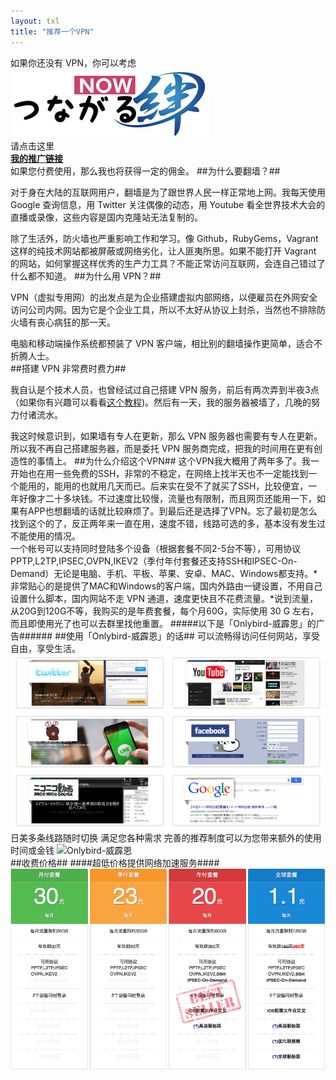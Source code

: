 ```yaml
---
layout: txl
title: "推荐一个VPN"
---
```

如果你还没有 VPN，你可以考虑  
![Onlybird-威霹恩](/images/logo-onlybird.jpg)  
请点击这里  
**[我的推广链接](tngrnow.net/affiliate.php?111)**  
如果您付费使用，那么我也将获得一定的佣金。
##为什么要翻墙？##

对于身在大陆的互联网用户，翻墙是为了跟世界人民一样正常地上网。我每天使用 Google 查询信息，用 Twitter 关注偶像的动态，用 Youtube 看全世界技术大会的直播或录像，这些内容是国内克隆站无法复制的。

除了生活外，防火墙也严重影响工作和学习。像 Github，RubyGems，Vagrant 这样的纯技术网站都被屏蔽或网络劣化，让人匪夷所思。如果不能打开 Vagrant 的网站，如何掌握这样优秀的生产力工具？不能正常访问互联网，会连自己错过了什么都不知道。
##为什么用 VPN？##

VPN（虚拟专用网）的出发点是为企业搭建虚拟内部网络，以便雇员在外网安全访问公司内网。因为它是个企业工具，所以不太好从协议上封杀，当然也不排除防火墙有丧心病狂的那一天。

电脑和移动端操作系统都预装了 VPN 客户端，相比别的翻墙操作更简单，适合不折腾人士。  
##搭建 VPN 非常费时费力##

我自认是个技术人员，也曾经试过自己搭建 VPN 服务，前后有两次弄到半夜3点（如果你有兴趣可以看看[这个教程](http://apple4us.com/2010/05/setting-up-l2tp-vpn-on-debian-ubuntu.html))。然后有一天，我的服务器被墙了，几晚的努力付诸流水。

我这时候意识到，如果墙有专人在更新，那么 VPN 服务器也需要有专人在更新。所以我不再自己搭建服务器，而是委托 VPN 服务商完成，把我的时间用在更有创造性的事情上。
##为什么介绍这个VPN##
这个VPN我大概用了两年多了。我一开始也在用一些免费的SSH，非常的不稳定，在网络上找半天也不一定能找到一个能用的，能用的也就用几天而已。后来实在受不了就买了SSH，比较便宜，一年好像才二十多块钱。不过速度比较慢，流量也有限制，而且网页还能用一下，如果有APP也想翻墙的话就比较麻烦了。到最后还是选择了VPN。忘了最初是怎么找到这个的了，反正两年来一直在用，速度不错，线路可选的多，基本没有发生过不能使用的情况。  
    一个帐号可以支持同时登陆多个设备（根据套餐不同2-5台不等），可用协议PPTP,L2TP,IPSEC,OVPN,IKEV2（季付年付套餐还支持SSH和IPSEC-On-Demand）无论是电脑、手机、平板、苹果、安卓、MAC、Windows都支持。*非常贴心的是提供了MAC和Windows的客户端，国内外路由一键设置，不用自己设置什么脚本，国内网站不走 VPN 通道，速度更快且不花费流量。*说到流量，从20G到120G不等，我购买的是年费套餐，每个月60G，实际使用 30 G 左右，而且即使用光了也可以去群里找他重置。
#####以下是「Onlybird-威霹恩」的广告######
##使用「Onlybird-威霹恩」的话##
可以流畅得访问任何网站，享受自由，享受生活。
![Onlybird-威霹恩](/images/Snip20141228_2.png)   
日美多条线路随时切换 满足您各种需求
完善的推荐制度可以为您带来额外的使用时间或金钱
![Onlybird-威霹恩](https://tngrnow.net/img/a_cn_2.png)   
##收费价格##
####超低价格提供网络加速服务####
![Onlybird-威霹恩](/images/Snip20141228_6.png)  

